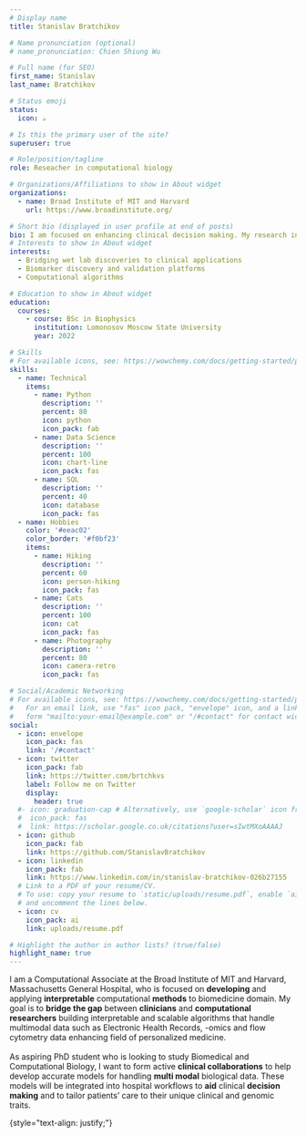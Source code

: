 ```yaml
---
# Display name
title: Stanislav Bratchikov

# Name pronunciation (optional)
# name_pronunciation: Chien Shiung Wu

# Full name (for SEO)
first_name: Stanislav
last_name: Bratchikov

# Status emoji
status:
  icon: ☕️

# Is this the primary user of the site?
superuser: true

# Role/position/tagline
role: Reseacher in computational biology

# Organizations/Affiliations to show in About widget
organizations:
  - name: Broad Institute of MIT and Harvard
    url: https://www.broadinstitute.org/

# Short bio (displayed in user profile at end of posts)
bio: I am focused on enhancing clinical decision making. My research interests include development and use of computational methods in the analysis of multimodal data such as -omics data, electronic health records, flow cytometry data.
# Interests to show in About widget
interests:
  - Bridging wet lab discoveries to clinical applications
  - Biomarker discovery and validation platforms
  - Computational algorithms

# Education to show in About widget
education:
  courses:
    - course: BSc in Biophysics
      institution: Lomonosov Moscow State University
      year: 2022

# Skills
# For available icons, see: https://wowchemy.com/docs/getting-started/page-builder/#icons
skills:
  - name: Technical
    items:
      - name: Python
        description: ''
        percent: 80
        icon: python
        icon_pack: fab
      - name: Data Science
        description: ''
        percent: 100
        icon: chart-line
        icon_pack: fas
      - name: SQL
        description: ''
        percent: 40
        icon: database
        icon_pack: fas
  - name: Hobbies
    color: '#eeac02'
    color_border: '#f0bf23'
    items:
      - name: Hiking
        description: ''
        percent: 60
        icon: person-hiking
        icon_pack: fas
      - name: Cats
        description: ''
        percent: 100
        icon: cat
        icon_pack: fas
      - name: Photography
        description: ''
        percent: 80
        icon: camera-retro
        icon_pack: fas

# Social/Academic Networking
# For available icons, see: https://wowchemy.com/docs/getting-started/page-builder/#icons
#   For an email link, use "fas" icon pack, "envelope" icon, and a link in the
#   form "mailto:your-email@example.com" or "/#contact" for contact widget.
social:
  - icon: envelope
    icon_pack: fas
    link: '/#contact'
  - icon: twitter
    icon_pack: fab
    link: https://twitter.com/brtchkvs
    label: Follow me on Twitter
    display:
      header: true
  #- icon: graduation-cap # Alternatively, use `google-scholar` icon from `ai` icon pack
  #  icon_pack: fas
  #  link: https://scholar.google.co.uk/citations?user=sIwtMXoAAAAJ
  - icon: github
    icon_pack: fab
    link: https://github.com/StanislavBratchikov
  - icon: linkedin
    icon_pack: fab
    link: https://www.linkedin.com/in/stanislav-bratchikov-026b27155
  # Link to a PDF of your resume/CV.
  # To use: copy your resume to `static/uploads/resume.pdf`, enable `ai` icons in `params.yaml`,
  # and uncomment the lines below.
  - icon: cv
    icon_pack: ai
    link: uploads/resume.pdf

# Highlight the author in author lists? (true/false)
highlight_name: true
---
```


I am a Computational Associate at the Broad Institute of MIT and Harvard, Massachusetts General Hospital, who is focused on **developing** and applying **interpretable** computational **methods** to biomedicine domain. My goal is to **bridge the gap** between **clinicians** and **computational researchers** building interpretable and scalable algorithms that handle multimodal data such as Electronic Health Records, -omics and flow cytometry data enhancing field of personalized medicine.
<br>
<br>
As aspiring PhD student who is looking to study Biomedical and Computational Biology, I want to form active **clinical collaborations** to help develop accurate models for handling **multi modal** biological data. These models will be integrated into hospital workflows to **aid** clinical **decision making** and to tailor patients’ care to their unique clinical and genomic traits.

{style="text-align: justify;"}
